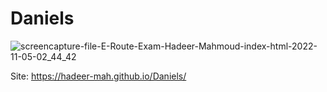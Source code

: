 # Daniels

![screencapture-file-E-Route-Exam-Hadeer-Mahmoud-index-html-2022-11-05-02_44_42](https://user-images.githubusercontent.com/97056531/200093348-922dbdd8-678b-4a15-9e1b-045f99779e50.png)


Site: https://hadeer-mah.github.io/Daniels/
